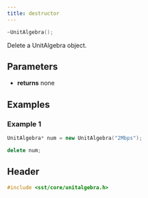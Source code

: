 ```yaml
---
title: destructor
---
```


```cpp
~UnitAlgebra();
```

Delete a UnitAlgebra object.

## Parameters
* **returns** none


## Examples

### Example 1
```cpp
UnitAlgebra* num = new UnitAlgebra("2Mbps");

delete num;
```

## Header
```cpp
#include <sst/core/unitalgebra.h>
```
